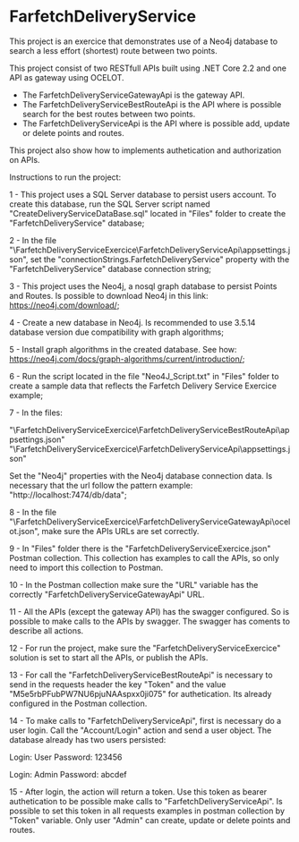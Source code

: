 # FarfetchDeliveryService

This project is an exercice that demonstrates use of a Neo4j database to search a less effort (shortest) route between two points.

This project consist of two RESTfull APIs built using .NET Core 2.2 and one API as gateway using OCELOT.

- The FarfetchDeliveryServiceGatewayApi is the gateway API.
- The FarfetchDeliveryServiceBestRouteApi is the API where is possible search for the best routes between two points.
- The FarfetchDeliveryServiceApi is the API where is possible add, update or delete points and routes.

This project also show how to implements authetication and authorization on APIs.

Instructions to run the project:

1 - This project uses a SQL Server database to persist users account. To create this database, run the SQL Server script named "CreateDeliveryServiceDataBase.sql" located in "Files" folder to create the "FarfetchDeliveryService" database;

2 - In the file "\FarfetchDeliveryServiceExercice\FarfetchDeliveryServiceApi\appsettings.json", set the "connectionStrings.FarfetchDeliveryService" property with the "FarfetchDeliveryService" database connection string;

3 - This project uses the Neo4j, a nosql graph database to persist Points and Routes. Is possible to download Neo4j in this link:  https://neo4j.com/download/;

4 - Create a new database in Neo4j. Is recommended to use 3.5.14 database version due compatibility with graph algorithms;

5 - Install graph algorithms in the created database. See how: https://neo4j.com/docs/graph-algorithms/current/introduction/; 

6 - Run the script located in the file "Neo4J_Script.txt" in "Files" folder to create a sample data that reflects the Farfetch Delivery Service Exercice example;

7 - In the files:

"\FarfetchDeliveryServiceExercice\FarfetchDeliveryServiceBestRouteApi\appsettings.json" "\FarfetchDeliveryServiceExercice\FarfetchDeliveryServiceApi\appsettings.json"

Set the "Neo4j" properties with the Neo4j database connection data. Is necessary that the url follow the pattern example:  "http://localhost:7474/db/data";

8 - In the file "\FarfetchDeliveryServiceExercice\FarfetchDeliveryServiceGatewayApi\ocelot.json", make sure the APIs URLs are set correctly.

9 - In "Files" folder there is the "FarfetchDeliveryServiceExercice.json" Postman collection. This collection has examples to call the APIs, so only need to import this collection to Postman.

10 - In the Postman collection make sure the "URL" variable has the correctly "FarfetchDeliveryServiceGatewayApi" URL.

11 - All the APIs (except the gateway API) has the swagger configured. So is possible to make calls to the APIs by swagger. The swagger has coments to describe all actions.

12 - For run the project, make sure the "FarfetchDeliveryServiceExercice" solution is set to start all the APIs, or publish the APIs.   

13 - For call the "FarfetchDeliveryServiceBestRouteApi" is necessary to send in the requests header the key "Token" and the value "M5e5rbPFubPW7NU6pjuNAAspxx0ji075" for authetication. Its already configured in the Postman collection.

14 - To make calls to "FarfetchDeliveryServiceApi", first is necessary do a user login. Call the "Account/Login" action and send a user object. The database already has two users persisted:

Login: User
Password: 123456 

Login: Admin
Password: abcdef 

15 - After login, the action will return a token. Use this token as bearer authetication to be possible make calls to "FarfetchDeliveryServiceApi". Is possible to set this token in all requests examples in postman collection by "Token" variable. Only user "Admin" can create, update or delete points and routes.
